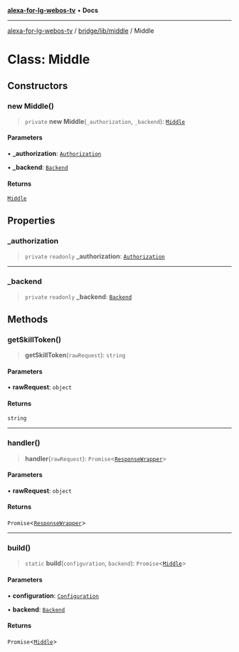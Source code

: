 [**alexa-for-lg-webos-tv**](../../../../README.md) • **Docs**

***

[alexa-for-lg-webos-tv](../../../../modules.md) / [bridge/lib/middle](../README.md) / Middle

# Class: Middle

## Constructors

### new Middle()

> `private` **new Middle**(`_authorization`, `_backend`): [`Middle`](Middle.md)

#### Parameters

• **\_authorization**: [`Authorization`](../authorization/classes/Authorization.md)

• **\_backend**: [`Backend`](../../backend/classes/Backend.md)

#### Returns

[`Middle`](Middle.md)

## Properties

### \_authorization

> `private` `readonly` **\_authorization**: [`Authorization`](../authorization/classes/Authorization.md)

***

### \_backend

> `private` `readonly` **\_backend**: [`Backend`](../../backend/classes/Backend.md)

## Methods

### getSkillToken()

> **getSkillToken**(`rawRequest`): `string`

#### Parameters

• **rawRequest**: `object`

#### Returns

`string`

***

### handler()

> **handler**(`rawRequest`): `Promise`\<[`ResponseWrapper`](../../../../common/smart-home-skill/response-wrapper/classes/ResponseWrapper.md)\>

#### Parameters

• **rawRequest**: `object`

#### Returns

`Promise`\<[`ResponseWrapper`](../../../../common/smart-home-skill/response-wrapper/classes/ResponseWrapper.md)\>

***

### build()

> `static` **build**(`configuration`, `backend`): `Promise`\<[`Middle`](Middle.md)\>

#### Parameters

• **configuration**: [`Configuration`](../../configuration/classes/Configuration.md)

• **backend**: [`Backend`](../../backend/classes/Backend.md)

#### Returns

`Promise`\<[`Middle`](Middle.md)\>
